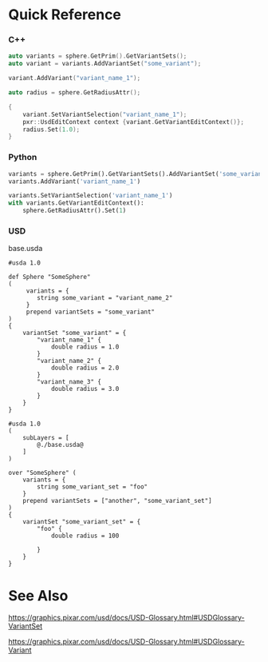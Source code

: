 # Quick Reference
### C++
```cpp
auto variants = sphere.GetPrim().GetVariantSets();
auto variant = variants.AddVariantSet("some_variant");

variant.AddVariant("variant_name_1");

auto radius = sphere.GetRadiusAttr();

{
    variant.SetVariantSelection("variant_name_1");
    pxr::UsdEditContext context {variant.GetVariantEditContext()};
    radius.Set(1.0);
}
```


### Python
```python
variants = sphere.GetPrim().GetVariantSets().AddVariantSet('some_variant_set')
variants.AddVariant('variant_name_1')

variants.SetVariantSelection('variant_name_1')
with variants.GetVariantEditContext():
    sphere.GetRadiusAttr().Set(1)
```


### USD
base.usda
```usda
#usda 1.0

def Sphere "SomeSphere"
(
	 variants = {
		string some_variant = "variant_name_2"
	 }
	 prepend variantSets = "some_variant"
)
{
	variantSet "some_variant" = {
		"variant_name_1" {
			double radius = 1.0
		}
		"variant_name_2" {
			double radius = 2.0
		}
		"variant_name_3" {
			double radius = 3.0
		}
	}
}
```

```usda
#usda 1.0
(
    subLayers = [
        @./base.usda@
    ]
)

over "SomeSphere" (
    variants = {
        string some_variant_set = "foo"
    }
    prepend variantSets = ["another", "some_variant_set"]
)
{
    variantSet "some_variant_set" = {
        "foo" {
            double radius = 100

        }
    }
}
```

# See Also
https://graphics.pixar.com/usd/docs/USD-Glossary.html#USDGlossary-VariantSet

https://graphics.pixar.com/usd/docs/USD-Glossary.html#USDGlossary-Variant
